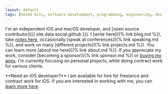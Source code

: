 ```yaml
---
layout: default
tags: [hexed bits, software development, programming, engineering, design patterns, ios, macos, tvOS, watchOS, xcode, objective-c, swift, ethics, app store, github, open-source]
---
```


I'm an independent iOS and macOS developer, and [open source contributor]({{ site.data.social.github }}).
I [write here]({% link blog.md %}), take [notes here](https://jessesquires.github.io/TIL/), occasionally [speak at conferences]({% link speaking.md %}), and work on many [different projects]({% link projects.md %}).
You can learn more [about me here]({% link about.md %}).
If you appreciate my work, consider [becoming a sponsor]({% link sponsor.md %}) or [buying my apps](https://www.hexedbits.com).
I'm currently focusing on personal projects, while doing contract work for various clients.

<div class="alert alert-primary pb-0 px-4 my-4" markdown="1">
**Need an iOS developer?** I am available for hire for freelance and contract work for iOS.
If you are interested in working with me, you can <a href="{% link hire-me.md %}" class="alert-link">learn more here</a>.
</div>
